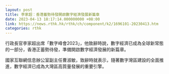```yaml
---
layout: post
title: 李家超︰香港蓄勢待發開啟數字經濟發展新篇章
date: 2023-04-13 18:17:14.000000000 +08:00
link: https://news.rthk.hk/rthk/ch/component/k2/1696101-20230413.htm
categories: rthk
---
```


行政長官李家超出席「數字峰會2023」，他致辭時說，數字經濟已成為全球新常態的一部分，香港正蓄勢待發，準備開啟數字經濟發展的新篇章。

國家互聯網信息辦公室副主任曹淑敏，致辭時就表示，隨著數字灣區建設的全面推進，數字經濟已成為大灣區高質量發展的重要引擎。
